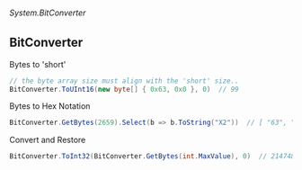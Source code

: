 ###### System.BitConverter
## BitConverter

Bytes to 'short'
``` csharp
// the byte array size must align with the 'short' size..
BitConverter.ToUInt16(new byte[] { 0x63, 0x0 }, 0)  // 99
```

Bytes to Hex Notation
``` csharp
BitConverter.GetBytes(2659).Select(b => b.ToString("X2"))  // [ "63", "0A", "00", "00" ]
```

Convert and Restore
``` csharp
BitConverter.ToInt32(BitConverter.GetBytes(int.MaxValue), 0)  // 2147483647
```
